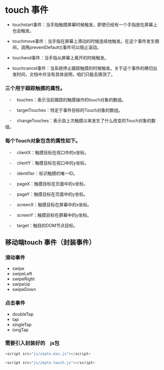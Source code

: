 # touch 事件

- touchstart事件：当手指触摸屏幕时候触发，即使已经有一个手指放在屏幕上也会触发。

- touchmove事件：当手指在屏幕上滑动的时候连续地触发。在这个事件发生期间，调用preventDefault()事件可以阻止滚动。

- touchend事件：当手指从屏幕上离开的时候触发。

- touchcancel事件：当系统停止跟踪触摸的时候触发。关于这个事件的确切出发时间，文档中并没有具体说明，咱们只能去猜测了。

### 三个用于跟踪触摸的属性。

　- 　touches：表示当前跟踪的触摸操作的touch对象的数组。

　- 　targetTouches：特定于事件目标的Touch对象的数组。

　- 　changeTouches：表示自上次触摸以来发生了什么改变的Touch对象的数组。


### 每个Touch对象包含的属性如下。


　- 　clientX：触摸目标在视口中的x坐标。

　- 　clientY：触摸目标在视口中的y坐标。

　- 　identifier：标识触摸的唯一ID。

　- 　pageX：触摸目标在页面中的x坐标。

　- 　pageY：触摸目标在页面中的y坐标。

　- 　screenX：触摸目标在屏幕中的x坐标。

　- 　screenY：触摸目标在屏幕中的y坐标。

　- 　target：触目的DOM节点目标。


## 移动端touch 事件（封装事件）

### 滑动事件
- swipe
- swipeLeft
- swipeRight
- swipeUp
- swipeDown

### 点击事件

- doubleTap
- tap
- singleTap
- longTap

### 需要引入封装好的　js包

```js
<script src="js/zepto.min.js"></script>

<script src="js/zepto.touch.js"></script>
